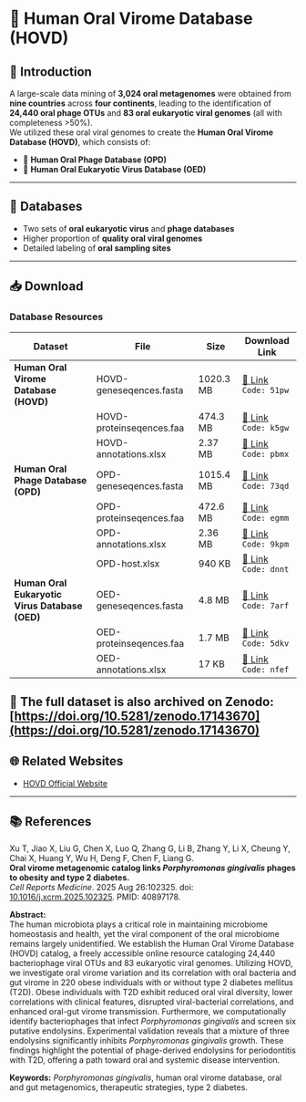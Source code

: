 # 🦠 Human Oral Virome Database (HOVD)

## 📖 Introduction
A large-scale data mining of **3,024 oral metagenomes** were obtained from **nine countries** across **four continents**, leading to the identification of **24,440 oral phage OTUs** and **83 oral eukaryotic viral genomes** (all with completeness >50%).  
We utilized these oral viral genomes to create the **Human Oral Virome Database (HOVD)**, which consists of:  
- 🧬 **Human Oral Phage Database (OPD)**  
- 🧫 **Human Oral Eukaryotic Virus Database (OED)**  

---

## 📂 Databases
- Two sets of **oral eukaryotic virus** and **phage databases**  
- Higher proportion of **quality oral viral genomes**  
- Detailed labeling of **oral sampling sites**  

---

## 📥 Download

### Database Resources

| Dataset | File | Size | Download Link |
|---------|------|------|---------------|
| **Human Oral Virome Database (HOVD)** | HOVD-geneseqences.fasta | 1020.3 MB | [🔗 Link](https://pan.baidu.com/s/1rflJowDQxpFINrCxNZrtbg) `Code: 51pw` |
|  | HOVD-proteinseqences.faa | 474.3 MB | [🔗 Link](https://pan.baidu.com/s/1rylSzYK55s2G9YoGIRVoPw) `Code: k5gw` |
|  | HOVD-annotations.xlsx | 2.37 MB | [🔗 Link](https://pan.baidu.com/s/16WGViMWseXAMHQGT378VdA) `Code: pbmx` |
| **Human Oral Phage Database (OPD)** | OPD-geneseqences.fasta | 1015.4 MB | [🔗 Link](https://pan.baidu.com/s/1nJpeq-uD2OH6ULESW_QTfA) `Code: 73qd` |
|  | OPD-proteinseqences.faa | 472.6 MB | [🔗 Link](https://pan.baidu.com/s/1dQvNGO5-WbpUmlJK5x8knA) `Code: egmm` |
|  | OPD-annotations.xlsx | 2.36 MB | [🔗 Link](https://pan.baidu.com/s/1aLZ58U50nPDK91uBZQOVfA) `Code: 9kpm` |
|  | OPD-host.xlsx | 940 KB | [🔗 Link](https://pan.baidu.com/s/1G8EeuD1RUkwvQacjorgrJw) `Code: dnnt` |
| **Human Oral Eukaryotic Virus Database (OED)** | OED-geneseqences.fasta | 4.8 MB | [🔗 Link](https://pan.baidu.com/s/189LF6m-2pcbE1vhUP6tEfw) `Code: 7arf` |
|  | OED-proteinseqences.faa | 1.7 MB | [🔗 Link](https://pan.baidu.com/s/11hSV568PhmVSZNqIqcVguw) `Code: 5dkv` |
|  | OED-annotations.xlsx | 17 KB | [🔗 Link](https://pan.baidu.com/s/1ceK02f9019affGLfQ2TC-w) `Code: nfef` |

📌 The full dataset is also archived on **Zenodo**: [https://doi.org/10.5281/zenodo.17143670](https://doi.org/10.5281/zenodo.17143670)
---

## 🌐 Related Websites
- [HOVD Official Website](https://hovd.org/)

---

## 📚 References
Xu T, Jiao X, Liu G, Chen X, Luo Q, Zhang G, Li B, Zhang Y, Li X, Cheung Y, Chai X, Huang Y, Wu H, Deng F, Chen F, Liang G.  
**Oral virome metagenomic catalog links *Porphyromonas gingivalis* phages to obesity and type 2 diabetes.**  
_Cell Reports Medicine_. 2025 Aug 26:102325. doi: [10.1016/j.xcrm.2025.102325](https://doi.org/10.1016/j.xcrm.2025.102325). PMID: 40897178.  

**Abstract:**  
The human microbiota plays a critical role in maintaining microbiome homeostasis and health, yet the viral component of the oral microbiome remains largely unidentified. We establish the Human Oral Virome Database (HOVD) catalog, a freely accessible online resource cataloging 24,440 bacteriophage viral OTUs and 83 eukaryotic viral genomes. Utilizing HOVD, we investigate oral virome variation and its correlation with oral bacteria and gut virome in 220 obese individuals with or without type 2 diabetes mellitus (T2D). Obese individuals with T2D exhibit reduced oral viral diversity, lower correlations with clinical features, disrupted viral-bacterial correlations, and enhanced oral-gut virome transmission. Furthermore, we computationally identify bacteriophages that infect *Porphyromonas gingivalis* and screen six putative endolysins. Experimental validation reveals that a mixture of three endolysins significantly inhibits *Porphyromonas gingivalis* growth. These findings highlight the potential of phage-derived endolysins for periodontitis with T2D, offering a path toward oral and systemic disease intervention.

**Keywords:** *Porphyromonas gingivalis*, human oral virome database, oral and gut metagenomics, therapeutic strategies, type 2 diabetes.
